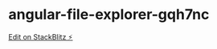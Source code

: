 # angular-file-explorer-gqh7nc

[Edit on StackBlitz ⚡️](https://stackblitz.com/edit/angular-file-explorer-gqh7nc)